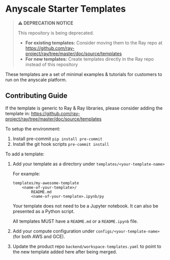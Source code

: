 # Anyscale Starter Templates

> **⚠️ DEPRECATION NOTICE**
>
> This repository is being deprecated.
>
> - **For existing templates:** Consider moving them to the Ray repo at https://github.com/ray-project/ray/tree/master/doc/source/templates
> - **For new templates:** Create templates directly in the Ray repo instead of this repository

These templates are a set of minimal examples & tutorials for customers to run on the anyscale platform.

## Contributing Guide

If the template is generic to Ray & Ray libraries, please consider adding the template in: https://github.com/ray-project/ray/tree/master/doc/source/templates

To setup the environment:
1. Install pre-commit `pip install pre-commit`
2. Install the git hook scripts `pre-commit install`


To add a template:

1. Add your template as a directory under `templates/<your-template-name>`

    For example:

    ```text
    templates/my-awesome-template
        <name-of-your-template>/
            README.md
            <name-of-your-template>.ipynb/py
    ```

    Your template does not need to be a Jupyter notebook. It can also be presented as a
    Python script.

    All templates MUST have a `README.md` or a `README.ipynb` file.

2. Add your compute configuration under `configs/<your-template-name>` (for both AWS and GCE).

3. Update the product repo `backend/workspace-templates.yaml` to point to the new template added here after being merged.
